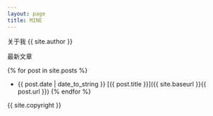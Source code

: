 ```yaml
---
layout: page
title: MINE
---
```


关于我 {{ site.author }}

最新文章

{% for post in site.posts %}
* {{ post.date | date_to_string }} [{{ post.title }}]({{ site.baseurl }}{{ post.url }})
{% endfor %}

{{ site.copyright }}
